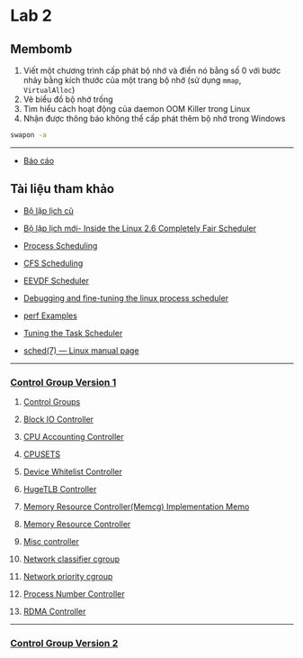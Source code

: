 # **Lab 2**

## **Membomb**

1. Viết một chương trình cấp phát bộ nhớ và điền nó bằng số 0
   với bước nhảy bằng kích thước của một trang bộ nhớ (sử dụng `mmap`, `VirtualAlloc`)
2. Vẽ biểu đồ bộ nhớ trống
3. Tìm hiểu cách hoạt động của daemon OOM Killer trong Linux
4. Nhận được thông báo không thể cấp phát thêm bộ nhớ trong Windows

```bash
swapon -a
```

---

- [Báo cáo](./LabReport_Membomb.md)

## **Tài liệu tham khảo**

* [Bộ lập lịch cũ](https://www.informit.com/articles/article.aspx?p=101760&seqNum=2)

* [Bộ lập lịch mới- Inside the Linux 2.6 Completely Fair Scheduler](../Lab_2_Membomb/Documents/Inside_the_Linux_2_6_Completely_Fair_Scheduler.md)

* [Process Scheduling](../Lab_2_Membomb/Documents/Process_Scheduling.md)

* [CFS Scheduling](./Documents/CFS_Scheduler.md)

* [EEVDF Scheduler](./Documents/EEVDF_Scheduler.md)

* [Debugging and fine-tuning the linux process scheduler](https://serverfault.com/questions/948401/debugging-and-fine-tuning-the-linux-process-scheduler)

* [perf Examples](https://www.brendangregg.com/perf.html#SchedulerAnalysis)

* [Tuning the Task Scheduler](./Documents/Tuning_the_Task_Scheduler.md)

* [sched(7) — Linux manual page](https://man7.org/linux/man-pages/man7/sched.7.html)

---

### [Control Group Version 1](https://www.kernel.org/doc/html/latest/admin-guide/cgroup-v1/index.html#cgroup-v1)

1. [Control Groups](./Documents/Control_Groups.md)

2. [Block IO Controller]()

3. [CPU Accounting Controller]()

4. [CPUSETS](./Documents/CPUSETS.md)

5. [Device Whitelist Controller]()

6. [HugeTLB Controller]()

7. [Memory Resource Controller(Memcg) Implementation Memo]()

8. [Memory Resource Controller]()

9. [Misc controller]()

10. [Network classifier cgroup]()

11. [Network priority cgroup]()

12. [Process Number Controller]()

13. [RDMA Controller]()

---

### [Control Group Version 2](./Documents/Control_Group_V2.md)
